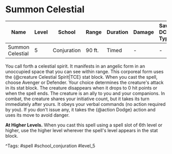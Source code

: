 # Summon Celestial

| Name | Level | School | Range | Duration | Damage | Save DC & Type |
|------|-------|--------|-------|----------|--------|----------------|
| Summon Celestial | 5 | Conjuration | 90 ft. | Timed | - | - |

You call forth a celestial spirit. It manifests in an angelic form in an unoccupied space that you can see within range. This corporeal form uses the {@creature Celestial Spirit|TCE} stat block. When you cast the spell, choose Avenger or Defender. Your choice determines the creature's attack in its stat block. The creature disappears when it drops to 0 hit points or when the spell ends. The creature is an ally to you and your companions. In combat, the creature shares your initiative count, but it takes its turn immediately after yours. It obeys your verbal commands (no action required by you). If you don't issue any, it takes the {@action Dodge} action and uses its move to avoid danger.

**At Higher Levels.** When you cast this spell using a spell slot of 6th level or higher, use the higher level wherever the spell's level appears in the stat block.

^Tags: #spell #school_conjuration #level_5